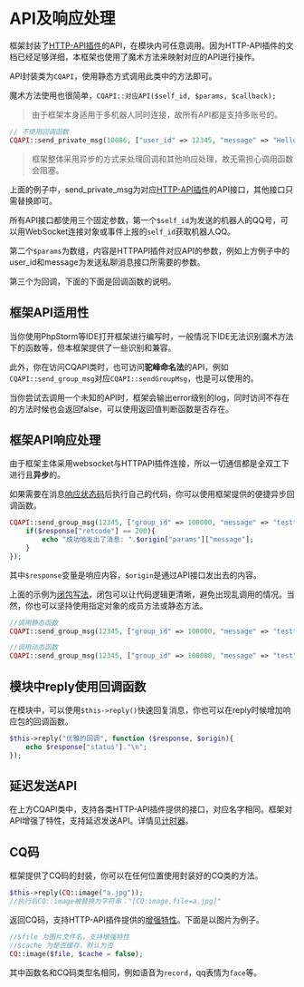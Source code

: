 # API及响应处理

框架封装了[HTTP-API插件](https://cqhttp.cc)的API，在模块内可任意调用。因为HTTP-API插件的文档已经足够详细，本框架也使用了魔术方法来映射对应的API进行操作。

API封装类为```CQAPI```，使用静态方式调用此类中的方法即可。

魔术方法使用也很简单，```CQAPI::对应API($self_id, $params, $callback);```

> 由于框架本身适用于多机器人同时连接，故所有API都是支持多账号的。

```php
// 不使用回调函数
CQAPI::send_private_msg(10086, ["user_id" => 12345, "message" => "Hello"]);
```

> 框架整体采用异步的方式来处理回调和其他响应处理，故无需担心调用函数会阻塞。

上面的例子中，send_private_msg为对应[HTTP-API插件](https://cqhttp.cc)的API接口，其他接口只需替换即可。

所有API接口都使用三个固定参数，第一个```$self_id```为发送的机器人的QQ号，可以用WebSocket连接对象或事件上报的```self_id```获取机器人QQ。

第二个```$params```为数组，内容是HTTPAPI插件对应API的参数，例如上方例子中的user_id和message为发送私聊消息接口所需要的参数。

第三个为回调，下面的下面是回调函数的说明。

## 框架API适用性

当你使用PhpStorm等IDE打开框架进行编写时，一般情况下IDE无法识别魔术方法下的函数等，但本框架提供了一些识别和兼容。

此外，你在访问CQAPI类时，也可访问**驼峰命名法**的API，例如```CQAPI::send_group_msg```对应```CQAPI::sendGroupMsg```，也是可以使用的。

当你尝试去调用一个未知的API时，框架会输出error级别的log，同时访问不存在的方法时候也会返回false，可以使用返回值判断函数是否存在。

## 框架API响应处理

由于框架主体采用websocket与HTTPAPI插件连接，所以一切通信都是全双工下进行且**异步**的。

如果需要在消息[响应状态码](https://cqhttp.cc/docs/4.6/#/API?id=%E5%93%8D%E5%BA%94%E8%AF%B4%E6%98%8E)后执行自己的代码，你可以使用框架提供的便捷异步回调函数。

```php
CQAPI::send_group_msg(12345, ["group_id" => 100000, "message" => "test"], function ($response, $origin){
    if($response["retcode"] == 200){
        echo "成功地发出了消息: ".$origin["params"]["message"];
    }
});
```

其中```$response```变量是响应内容，```$origin```是通过API接口发出去的内容。

上面的示例为[闭包写法](https://www.cnblogs.com/melonblog/archive/2013/05/01/3052611.html)，闭包可以让代码逻辑更清晰，避免出现乱调用的情况。当然，你也可以坚持使用指定对象的成员方法或静态方法。

```php
//调用静态函数
CQAPI::send_group_msg(12345, ["group_id" => 100000, "message" => "test"], "YourClass::yourMethodName");

//调用动态函数
CQAPI::send_group_msg(12345, ["group_id" => 100000, "message" => "test"], [$your_object, "yourMethodName"]);
```

## 模块中reply使用回调函数

在模块中，可以使用```$this->reply()```快速回复消息，你也可以在reply时候增加响应包的回调函数。

```php
$this->reply("优雅的回调", function ($response, $origin){
    echo $response["status"]."\n";
});
```

## 延迟发送API

在上方CQAPI类中，支持各类HTTP-API插件提供的接口，对应名字相同。框架对API增强了特性，支持延迟发送API。详情见[计时器](/docs/scheduler)。

## CQ码

框架提供了CQ码的封装，你可以在任何位置使用封装好的CQ类的方法。

```php
$this->reply(CQ::image("a.jpg"));
//执行后CQ::image被替换为字符串："[CQ:image,file=a.jpg]"
```

返回CQ码，支持HTTP-API插件提供的[增强特性](https://cqhttp.cc/docs/4.6/#/CQCode?id=%E5%A2%9E%E5%BC%BA%E5%8A%9F%E8%83%BD%E5%88%97%E8%A1%A8)。下面是以图片为例子。

```php
//$file 为图片文件名，支持增强特性
//$cache 为是否缓存，默认为否
CQ::image($file, $cache = false);
```

其中函数名和CQ码类型名相同，例如语音为```record```，qq表情为```face```等。

